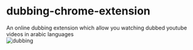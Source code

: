# dubbing-chrome-extension  

An online dubbing extension which allow you watching dubbed youtube videos in arabic languages  
![dubbing](https://lh3.googleusercontent.com/yMl8-2K86AozYmO7hRdrE9N3FaHJy3A3ir0IIvYUuxvCzB89TzXBJxEgm2gusz0UVh-FN4bixSOMNLAsHz7JVoA9=s128-rw)
